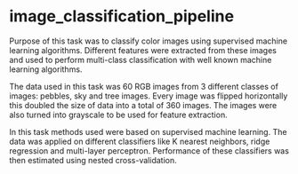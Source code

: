 # image_classification_pipeline

Purpose of this task was to classify color images using supervised machine learning algorithms. Different features were extracted from these images and used to perform multi-class classification with well known machine learning algorithms.

The data used in this task was 60 RGB images from 3 different classes of images: pebbles, sky and tree images. Every image was flipped horizontally this doubled the size of data into a total of 360 images. The images were also turned into grayscale to be used for feature extraction.

In this task methods used were based on supervised machine learning. The data was applied on different classifiers like K nearest neighbors, ridge regression and multi-layer perceptron. Performance of these classifiers was then estimated using nested cross-validation.
